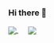 ### Hi there 👋
<!--[![Nguyen Dinh Bac](https://github-readme-stats.vercel.app/api?username=bacnd&theme=merko&show_icons=true&hide=["contribs","prs"])](https://bacnd.github.io)
[![Top Langs](https://github-readme-stats.vercel.app/api/top-langs/?username=bacnd)](https://bacnd.github.io) -->
<a href="https://bacnd.github.io">
  <img align="center" src="https://github-readme-stats.vercel.app/api?username=bacnd&theme=default&show_icons=true&hide=['contribs','prs']" />
</a>
<a href="https://bacnd.github.io" style="margin-left: 20px;">
  <img align="center" src="https://github-readme-stats.vercel.app/api/top-langs/?username=bacnd&layout=compact" />
</a>


<!--
**bacnd/bacnd** is a ✨ _special_ ✨ repository because its `README.md` (this file) appears on your GitHub profile.

Here are some ideas to get you started:

- 🔭 I’m currently working on ...
- 🌱 I’m currently learning ...
- 👯 I’m looking to collaborate on ...
- 🤔 I’m looking for help with ...
- 💬 Ask me about ...
- 📫 How to reach me: ...
- 😄 Pronouns: ...
- ⚡ Fun fact: ...
-->
